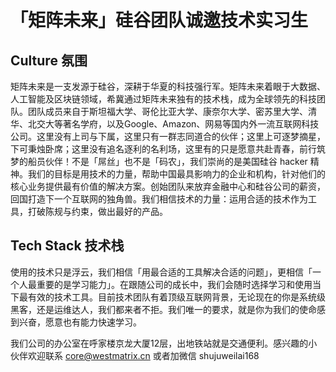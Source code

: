 # 「矩阵未来」硅谷团队诚邀技术实习生

## Culture 氛围

矩阵未来是一支发源于硅谷，深耕于华夏的科技强行军。矩阵未来着眼于大数据、人工智能及区块链领域，希冀通过矩阵未来独有的技术栈，成为全球领先的科技团队。团队成员来自于斯坦福大学、哥伦比亚大学、康奈尔大学、密苏里大学、清华、北交大等著名学府，以及Google、Amazon、网易等国内外一流互联网科技公司。这里没有上司与下属，这里只有一群志同道合的伙伴；这里上可逐梦摘星，下可秉烛卧席；这里没有追名逐利的名利场，这里有的只是愿意共赴青春，前行筑梦的船员伙伴！不是「屌丝」也不是「码农」，我们崇尚的是美国硅谷 hacker 精神。我们的目标是用技术的力量，帮助中国最具影响力的企业和机构，针对他们的核心业务提供最有价值的解决方案。创始团队来放弃金融中心和硅谷公司的薪资，回国打造下一个互联网的独角兽。我们相信技术的力量：运用合适的技术作为工具，打破陈规与约束，做出最好的产品。

## Tech Stack 技术栈

使用的技术只是浮云，我们相信「用最合适的工具解决合适的问题」，更相信「一个人最重要的是学习能力」。在跟随公司的成长中，我们会随时选择学习和使用当下最有效的技术工具。目前技术团队有着顶级互联网背景，无论现在的你是系统级黑客，还是运维达人，我们都来者不拒。我们唯一的要求，就是你为我们的使命感到兴奋，愿意也有能力快速学习。

我们公司的办公室在呼家楼京龙大厦12层，出地铁站就是交通便利。感兴趣的小伙伴欢迎联系 core@westmatrix.cn 或者加微信 shujuweilai168
